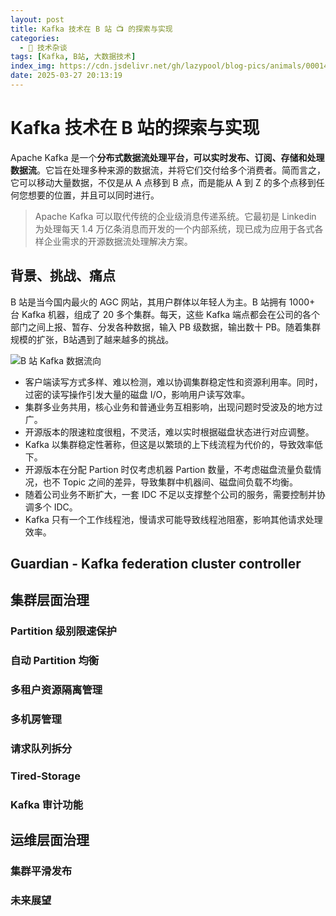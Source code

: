 ```yaml
---
layout: post
title: Kafka 技术在 B 站 📺 的探索与实现
categories:
  - 📢 技术杂谈
tags: [Kafka, B站, 大数据技术]
index_img: https://cdn.jsdelivr.net/gh/lazypool/blog-pics/animals/00014.jpg
date: 2025-03-27 20:13:19
---
```


# Kafka 技术在 B 站的探索与实现

Apache Kafka 是一个**分布式数据流处理平台，可以实时发布、订阅、存储和处理数据流**。它旨在处理多种来源的数据流，并将它们交付给多个消费者。简而言之，它可以移动大量数据，不仅是从 A 点移到 B 点，而是能从 A 到 Z 的多个点移到任何您想要的位置，并且可以同时进行。

> Apache Kafka 可以取代传统的企业级消息传递系统。它最初是 Linkedin 为处理每天 1.4 万亿条消息而开发的一个内部系统，现已成为应用于各式各样企业需求的开源数据流处理解决方案。

## 背景、挑战、痛点

B 站是当今国内最火的 AGC 网站，其用户群体以年轻人为主。B 站拥有 1000+ 台 Kafka 机器，组成了 20 多个集群。每天，这些 Kafka 端点都会在公司的各个部门之间上报、暂存、分发各种数据，输入 PB 级数据，输出数十 PB。随着集群规模的扩张，B站遇到了越来越多的挑战。

![B 站 Kafka 数据流向](kafka-stream-direction.avif)

- 客户端读写方式多样、难以检测，难以协调集群稳定性和资源利用率。同时，过密的读写操作引发大量的磁盘 I/O，影响用户读写效率。
- 集群多业务共用，核心业务和普通业务互相影响，出现问题时受波及的地方过广。
- 开源版本的限速粒度很粗，不灵活，难以实时根据磁盘状态进行对应调整。
- Kafka 以集群稳定性著称，但这是以繁琐的上下线流程为代价的，导致效率低下。
- 开源版本在分配 Partion 时仅考虑机器 Partion 数量，不考虑磁盘流量负载情况，也不 Topic 之间的差异，导致集群中机器间、磁盘间负载不均衡。
- 随着公司业务不断扩大，一套 IDC 不足以支撑整个公司的服务，需要控制并协调多个 IDC。
- Kafka 只有一个工作线程池，慢请求可能导致线程池阻塞，影响其他请求处理效率。

## Guardian - Kafka federation cluster controller

## 集群层面治理

### Partition 级别限速保护

### 自动 Partition 均衡

### 多租户资源隔离管理

### 多机房管理

### 请求队列拆分

### Tired-Storage

### Kafka 审计功能

## 运维层面治理

### 集群平滑发布

### 未来展望
